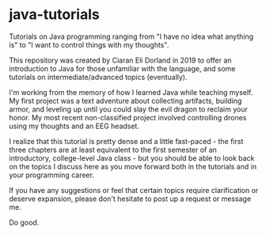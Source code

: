 # java-tutorials
Tutorials on Java programming ranging from "I have no idea what anything is" to "I want to control things with my thoughts".

This repository was created by Ciaran Eli Dorland in 2019 to offer an introduction to Java for those unfamiliar with the language, and some tutorials on intermediate/advanced topics (eventually).

I'm working from the memory of how I learned Java while teaching myself. My first project was a text adventure about collecting artifacts, building armor, and leveling up until you could slay the evil dragon to reclaim your honor.
My most recent non-classified project involved controlling drones using my thoughts and an EEG headset.

I realize that this tutorial is pretty dense and a little fast-paced - the first three chapters are at least equivalent to the first semester of an introductory, college-level Java class - but you should be able to look back on the topics I discuss here as you move forward both in the tutorials and in your programming career.

If you have any suggestions or feel that certain topics require clarification or deserve expansion, please don't hesitate to post up a request or message me.

Do good.
